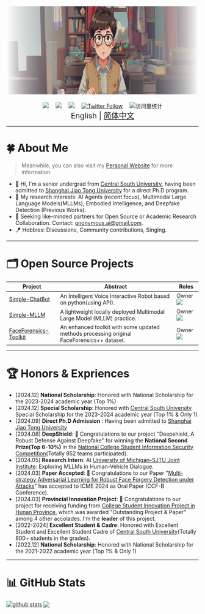 <div align="center">
  
  <!-- dynamic typing effect -->
  <div>
    <a href="https://github.com/Gnonymous">
      <!-- <img src="https://readme-typing-svg.demolab.com?font=Fira+Code&weight=600&size=60&duration=2500&pause=1000&color=ff9966&center=true&vCenter=true&width=600&height=80&lines=Let's+Brainstorm+Together+🤯!&center=true&size=35" /> -->
        <img src="images/background.PNG" width="auto" height="230"/>
    </a>
  </div>

  <div>&nbsp;</div>
  
  <!-- profile logo -->
  <div align="center">
    <a href="https://gnonymous.github.io/" target="_blank"><img src="https://img.shields.io/badge/Website-Intro-orange" /></a>&emsp;
    <a href="https://github.com/Gnonymous?tab=repositories" target="_blank"><img src="https://img.shields.io/badge/GitHub-Repo-lightgreen" /></a>&emsp;
    <a href="https://readme-typing-svg.demolab.com?font=Fira+Code&weight=600&size=60&duration=2500&pause=1000&color=5c5c4a&center=true&vCenter=true&width=600&height=80&lines=暂时还未上线🤗!&center=true&size=50" target="_blank"><img src="https://img.shields.io/badge/Zhihu-知乎-lightblue" /></a>&emsp;
    <a href="https://twitter.com/GnonymousAI"><img src="https://img.shields.io/twitter/follow/GnonymousAI" alt="Twitter Follow"></a>&emsp;
    <!-- visitor statistics logo -->
    <img src="https://komarev.com/ghpvc/?username=Gnonymous&label=Views&color=0e75b6&style=flat" alt="访问量统计" />
  </div>
</div>

<div align="center" style="font-size: 20px;">
  English | <a href="README_zh.md">简体中文</a>
  <br />
</div>

----
# 🍀 About Me
> Meanwhile, you can also visit my [Personal Website](https://gnonymous.github.io) for more information.
- 👋 Hi, I'm a senior undergrad from [Central South University](http://www.csu.edu.cn/), having been admitted to [Shanghai Jiao Tong University](https://sjtu.edu.cn/) for a direct Ph.D program.
- 💭 My research interests: AI Agents (recent focus), Multimodal Large Language Models(MLLMs), Embodied Intelligence, and Deepfake Detection (Previous Works).
- 📢 Seeking like-minded partners for Open Source or Academic Research Collaboration. Contact: [gnonymous.ai@gmail.com](mailto:gnonymous.ai@gmail.com).
- 🪁 Hobbies: Discussions, Community contributions, Singing.

----

# 🗂️ Open Source Projects
| Project | Abstract | Roles |
| ----------- | ----------- | ----------- |
| [Simple-ChatBot](https://github.com/Gnonymous/Simple-ChatBot) | An Intelligent Voice Interactive Robot based on python(using API). | Owner ![](https://img.shields.io/github/stars/Gnonymous/Simple-ChatBot?style=social) |
| [Simple-MLLM](https://github.com/Gnonymous/Simple-MLLM) | A lightweight locally deployed Multimodal Large Model (MLLM) practice. | Owner ![](https://img.shields.io/github/stars/Gnonymous/Simple-MLLM?style=social) |
| [FaceForensics-Toolkit](https://github.com/Gnonymous/Simple-MLLM) | An enhanced toolkit with some updated methods processing original FaceForensics++ dataset. | Owner ![](https://img.shields.io/github/stars/Gnonymous/FaceForensics-Toolkit?style=social) |

----

# 🏆 Honors & Expriences

- [2024.12] **National Scholarship**: Honored with National Scholarship for the 2023-2024 academic year (Top 1%)
- [2024.12] **Special Scholarship**: Honored with [Central South University](https://csu.edu.cn/) Special Scholarship for the 2023-2024 academic year (Top 1% & Only 1)
- [2024.09] **Direct Ph.D Admission** : Having been admitted to [Shanghai Jiao Tong University](https://en.sjtu.edu.cn/)
- [2024.08] **DeepShield**: 🎉 Congratulations to our project "Deepshield, A Robust Defense Against Deepfake" for winning the **National Second Prize(Top 6-10%)** in the [National College Student Information Security Competition](http://117.78.33.202/announcement/view/364)(Totally 852 teams participated).
- [2024.05] **Research Intern**: At [University of Michigan-SJTU Joint Institute](https://www.ji.sjtu.edu.cn/): Exploring MLLMs in Human-Vehicle Dialogue.
- [2024.03] **Paper Accepted**: 🎉 Congratulations to our Paper "[Multi-strategy Adversarial Learning for Robust Face Forgery Detection under Attacks](https://ieeexplore.ieee.org/abstract/document/10688131)" has accepted to ICME 2024 as Oral Paper (CCF-B Conference).
- [2024.03] **Provincial Innovation Project**: 🎉 Congratulations to our project for receiving funding from [College Student Innovation Project in Hunan Province](http://114.220.75.43:1021/hncxcy), which was awarded "Outstanding Project & Paper" among 4 other accolades. I'm the **leader** of this project.
- [2022-2024] **Excellent Student & Cadre**: Honored with Excellent Student and Excellent Student Cadre of [Central South University](https://csu.edu.cn/)(Totally 800+ students in the grades).
- [2022.12] **National Scholarship**: Honored with National Scholarship for the 2021-2022 academic year (Top 1% & Only 1)

----

# 📊 GitHub Stats

<a href="https://github.com/Gnonymous"><img align="center" src="https://github-readme-stats.vercel.app/api?username=Gnonymous&show_icons=true&include_all_commits=true&theme=blue&hide_border=true" alt="github stats" /></a> 
<a href="https://github.com/Gnonymous"><img align="center" src="https://github-readme-stats.vercel.app/api/top-langs/?username=Gnonymous&layout=compact&theme=blue&hide_border=true" /></a> 

